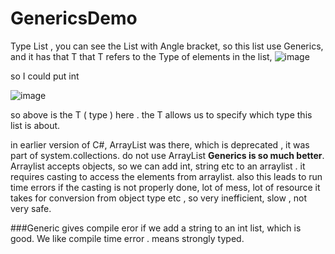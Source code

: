 # GenericsDemo

Type List , you can see the List with Angle bracket, so this list use Generics, and it has that T that T refers to the Type of elements in the list, 
![image](https://user-images.githubusercontent.com/32676744/223138482-64821c6c-c5b6-4d3e-a665-09b7652070ed.png)

so I could put int 

![image](https://user-images.githubusercontent.com/32676744/223139030-111e0023-a3b1-4b0f-8760-4d7bb352784a.png)


so above <int> is the T ( type ) here . the T allows us to specify which type this list is about. 

in earlier version of C#, ArrayList was there, which is deprecated , it was part of system.collections. do not use ArrayList 
**Generics is so much better**. Arraylist accepts objects, so we can add int, string etc to an arraylist . it requires casting to access the elements from arraylist. also this leads to run time errors if the casting is not properly done, lot of mess, lot of resource it takes for conversion from object type etc , so very inefficient, slow , not very safe. 

###Generic gives compile eror if we add a string to an int list, which is good. We like compile time error . means strongly typed.








